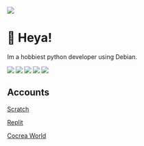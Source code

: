 ![]("https://htmclicker.efendo.repl.co")
# 👋 Heya!

Im a hobbiest python developer using Debian.

![](http://github-profile-summary-cards.vercel.app/api/cards/stats?username=Efendo&theme=dark) 
![](http://github-profile-summary-cards.vercel.app/api/cards/repos-per-language?username=Efendo&theme=dark) 
![](http://github-profile-summary-cards.vercel.app/api/cards/most-commit-language?username=Efendo&theme=dark) 
![](http://github-profile-summary-cards.vercel.app/api/cards/productive-time?username=Efendo&theme=dark&utcOffset=8) 
![](http://github-profile-summary-cards.vercel.app/api/cards/profile-details?username=Efendo&theme=dark)

## Accounts
[Scratch](https://scratch.mit.edu/users/Efendo)

[Replit](https://replit.com/@Efendo)

[Cocrea World](https://cocrea.world/@Efendo)
